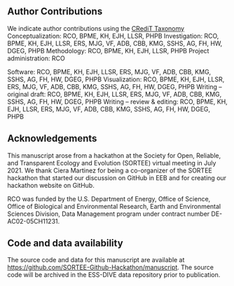 ## Author Contributions
We indicate author contributions using the [CRediT Taxonomy](https://casrai.org/credit/)
Conceptualization: RCO, BPME, KH, EJH, LLSR, PHPB
Investigation: RCO, BPME, KH, EJH, LLSR, ERS, MJG, VF, ADB, CBB, KMG, SSHS, AG, FH, HW, DGEG, PHPB
Methodology: RCO, BPME, KH, EJH, LLSR, PHPB
Project administration: RCO

Software: RCO, BPME, KH, EJH, LLSR, ERS, MJG, VF, ADB, CBB, KMG, SSHS, AG, FH, HW, DGEG, PHPB
Visualization: RCO, BPME, KH, EJH, LLSR, ERS, MJG, VF, ADB, CBB, KMG, SSHS, AG, FH, HW, DGEG, PHPB
Writing – original draft: RCO, BPME, KH, EJH, LLSR, ERS, MJG, VF, ADB, CBB, KMG, SSHS, AG, FH, HW, DGEG, PHPB
Writing – review & editing: RCO, BPME, KH, EJH, LLSR, ERS, MJG, VF, ADB, CBB, KMG, SSHS, AG, FH, HW, DGEG, PHPB

## Acknowledgements

This manuscript arose from a hackathon at the Society for Open, Reliable, and Transparent Ecology and Evolution (SORTEE) virtual meeting in July 2021. We thank Ciera Martinez for being a co-organizer of the SORTEE hackathon that started our discussion on GitHub in EEB and for creating our hackathon website on GitHub.

RCO was funded by the U.S. Department of Energy, Office of Science, Office of Biological and Environmental Research, Earth and Environmental Sciences Division, Data Management program under contract number DE-AC02-05CH11231. 

## Code and data availability

The source code and data for this manuscript are available at <https://github.com/SORTEE-Github-Hackathon/manuscript>. The source code will be archived in the ESS-DIVE data repository prior to publication.
